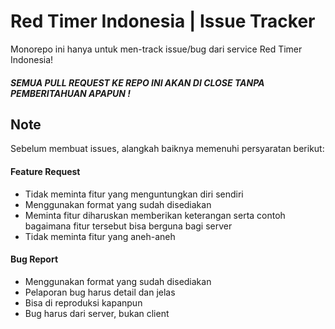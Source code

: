 # Red Timer Indonesia | Issue Tracker
Monorepo ini hanya untuk men-track issue/bug dari service Red Timer Indonesia!

##### SEMUA PULL REQUEST KE REPO INI AKAN DI CLOSE TANPA PEMBERITAHUAN APAPUN !

## Note
Sebelum membuat issues, alangkah baiknya memenuhi persyaratan berikut:

#### Feature Request

- Tidak meminta fitur yang menguntungkan diri sendiri
- Menggunakan format yang sudah disediakan
- Meminta fitur diharuskan memberikan keterangan serta contoh bagaimana fitur tersebut bisa berguna bagi server
- Tidak meminta fitur yang aneh-aneh

#### Bug Report

- Menggunakan format yang sudah disediakan
- Pelaporan bug harus detail dan jelas
- Bisa di reproduksi kapanpun
- Bug harus dari server, bukan client
